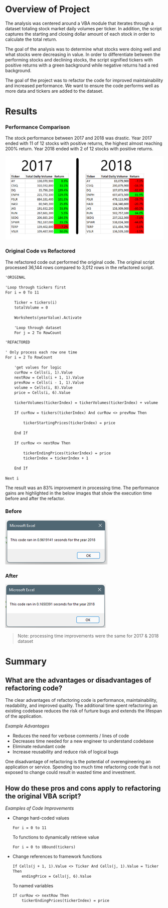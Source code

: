 # Overview of Project

The analysis was centered around a VBA module that iterates through a dataset totaling stock market daily volumes per ticker. In addition, the script captures the starting and closing dollar amount of each stock in order to calculate the total return.

The goal of the analysis was to determine what stocks were doing well and what stocks were decreasing in value.  In order to differentiate between the performing stocks and declining stocks, the script signified tickers with positive returns with a green background while negative returns had a red background.

The goal of the project was to refactor the code for improved maintainability and increased performance.  We want to ensure the code performs well as more data and tickers are added to the dataset.

# Results

### Performance Comparison 
The stock performance between 2017 and 2018 was drastic.  Year 2017 ended with 11 of 12 stocks with positive returns, the highest almost reaching 200% return.  Year 2018 ended with 2 of 12 stocks with positive returns.

![2017 and 2018 performance](./resources/2017_2018_performance.png)

### Original Code vs Refactored
The refactored code out performed the original code.  The original script processed 36,144 rows compared to 3,012 rows in the refactored script.

```vbnet
'ORIGINAL

'Loop through tickers first
For i = 0 To 11
    
    Ticker = tickers(i)
    totalVolume = 0
    
    Worksheets(yearValue).Activate
    
    'Loop through dataset
    For j = 2 To RowCount
```

```vbnet
'REFACTORED

' Only process each row one time
For i = 2 To RowCount

    'get values for logic
    curRow = Cells(i, 1).Value
    nextRow = Cells(i + 1, 1).Value
    prevRow = Cells(i - 1, 1).Value
    volume = Cells(i, 8).Value
    price = Cells(i, 6).Value

    tickerVolumes(tickerIndex) = tickerVolumes(tickerIndex) + volume
    
    If curRow = tickers(tickerIndex) And curRow <> prevRow Then
    
        tickerStartingPrices(tickerIndex) = price
        
    End If
    
    If curRow <> nextRow Then

        tickerEndingPrices(tickerIndex) = price
        tickerIndex = tickerIndex + 1
        
    End If
    
Next i
```

The result was an 83% improvement in processing time.  The performance gains are highlighted in the below images that show the execution time before and after the refactor.

### Before
![](./resources/Module_2018.png)

### After
![](./resources/VBA_Challenge_2018.png)

> Note: processing time improvements were the same for 2017 & 2018 dataset

# Summary

## What are the advantages or disadvantages of refactoring code?
The clear advantages of refactoring code is performance, maintainability, readability, and improved quality. The additional time spent refactoring an existing codebase reduces the risk of furture bugs and extends the lifespan of the application.

*Example Advantages*

- Reduces the need for verbose comments / lines of code
- Decreases time needed for a new engineer to understand codebase
- Eliminate redundant code
- Increase reusability and reduce risk of logical bugs

One disadvantage of refactoring is the potential of overengineering an application or service.  Spending too much time refactoring code that is not exposed to change could result in wasted time and investment.

## How do these pros and cons apply to refactoring the original VBA script?

*Examples of Code Improvements*

- Change hard-coded values 

    ```
    For i = 0 to 11
    ```

    To functions to dynamically retrieve value

    ```
    For i = 0 to UBound(tickers)
    ```

- Change references to framework functions

    ```vbnet
    If Cells(j + 1, 1).Value <> Ticker And Cells(j, 1).Value = Ticker Then
        endingPrice = Cells(j, 6).Value
    ```

    To named variables

    ```vbnet
    If curRow <> nextRow Then
        tickerEndingPrices(tickerIndex) = price
    ```